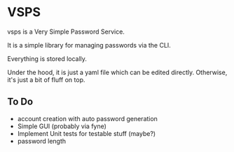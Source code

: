 # VSPS

vsps is a Very Simple Password Service.

It is a simple library for managing passwords via the CLI.

Everything is stored locally.

Under the hood, it is just a yaml file which can be edited directly.
Otherwise, it's just a bit of fluff on top.



## To Do

- account creation with auto password generation
- Simple GUI (probably via fyne)
- Implement Unit tests for testable stuff (maybe?)
- password length
